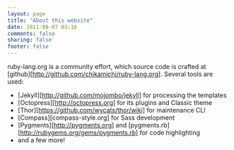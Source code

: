 ```yaml
---
layout: page
title: "About this website"
date: 2011-08-07 03:16
comments: false
sharing: false
footer: false
---
```

ruby-lang.org is a community effort, which source code is crafted at [github][http://github.com/chikamichi/ruby-lang.org]. Several tools are used:

* [Jekyll][http://github.com/mojombo/jekyll] for processing the templates
* [Octopress][http://octopress.org] for its plugins and Classic theme
* [Thor][https://github.com/wycats/thor/wiki] for maintenance CLI
* [Compass][compass-style.org] for Sass development
* [Pygments][http://pygments.org] and [pygments.rb][http://rubygems.org/gems/pygments.rb] for code highlighting
* and a few more!
